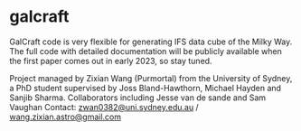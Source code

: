 # galcraft
GalCraft code is very flexible for generating IFS data cube of the Milky Way.
The full code with detailed documentation will be publicly available when the first paper comes out in early 2023, so stay tuned.

Project managed by Zixian Wang (Purmortal) from the University of Sydney, a PhD student supervised by Joss Bland-Hawthorn, Michael Hayden and Sanjib Sharma.
Collaborators including Jesse van de sande and Sam Vaughan
Contact: zwan0382@uni.sydney.edu.au / wang.zixian.astro@gmail.com
